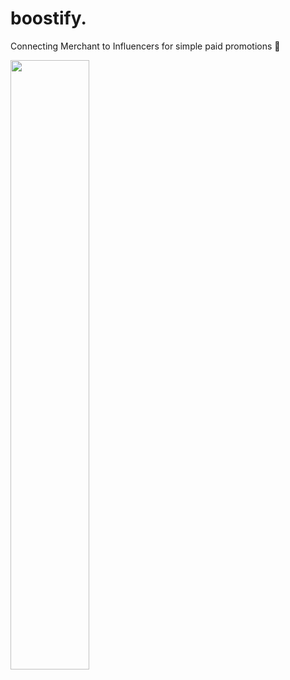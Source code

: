 # boostify.
Connecting Merchant to Influencers for simple paid promotions 🎉

<img src="https://user-images.githubusercontent.com/22358682/41509566-1abe133e-7224-11e8-8f4c-415061944572.png" width=50%>
